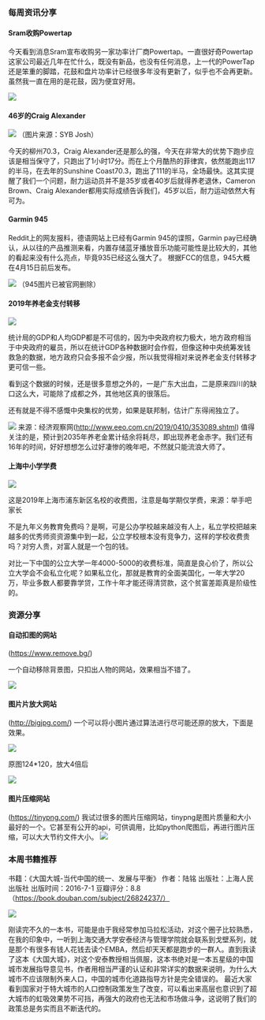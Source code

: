 
### 每周资讯分享



#### Sram收购Powertap


今天看到消息Sram宣布收购另一家功率计厂商Powertap。一直很好奇Powertap这家公司最近几年在忙什么，既没有新品，也没有任何消息，上一代的PowerTap还是笨重的脚踏，花鼓和盘片功率计已经很多年没有更新了，似乎也不会再更新。虽然我一直在用的是花鼓，因为便宜好用。

![](https://i.loli.net/2019/05/23/5ce6a9d5cc94844483.png)


#### 46岁的Craig Alexander

![](https://i.loli.net/2019/05/23/5ce6a386b9eb230577.jpg)
（图片来源：SYB Josh）

今天的柳州70.3，Craig Alexander还是那么的强，今天在非常大的优势下跑步应该是相当保守了，只跑出了1小时17分。而在上个月酷热的菲律宾，依然能跑出117的半马，在去年的Sunshine Coast70.3，跑出了111的半马，全场最快。这其实提醒了我们一个问题，耐力运动员并不是35岁或者40岁后就得养老退休，Cameron Brown、Craig Alexander都用实际成绩告诉我们，45岁以后，耐力运动依然大有可为。

#### Garmin 945

Reddit上的网友报料，德语网站上已经有Garmin 945的谍照，Garmin pay已经确认，从以往的产品推测来看，内置存储蓝牙播放音乐功能可能性是比较大的，其他的看起来没有什么亮点，毕竟935已经这么强大了。
根据FCC的信息，945大概在4月15日前后发布。

![](https://i.loli.net/2019/05/23/5ce6a375d1e7129317.png)
（945图片已被官网删除）


#### 2019年养老金支付转移

![](https://i.loli.net/2019/05/23/5ce6a361407e211357.png)

统计局的GDP和人均GDP都是不可信的，因为中央政府权力极大，地方政府相当于中央政府的雇员，所以在统计GDP各种数据时会作假，但像这种中央统筹发钱救急的数据，地方政府只会多报不会少报，所以我觉得相对来说养老金支付转移才更可信一些。

看到这个数据的时候，还是很多意想之外的，一是广东大出血，二是原来四川的缺口这么大，可能除了成都之外，其他地区真的很落后。

还有就是不得不感慨中央集权的优势，如果是联邦制，估计广东得闹独立了。

![](https://i.loli.net/2019/05/23/5ce6a3679142088521.png)
来源：经济观察网(http://www.eeo.com.cn/2019/0410/353089.shtml)
值得关注的是，预计到2035年养老金累计结余将耗尽，即出现养老金赤字。我们还有16年的时间，好好想想怎么过好凄惨的晚年吧，不然就只能流浪大师了。


#### 上海中小学学费

![](https://i.loli.net/2019/05/23/5ce6a38053b8929753.jpg)

这是2019年上海市浦东新区名校的收费图，注意是每学期仅学费，来源：举手吧家长

不是九年义务教育免费吗？是啊，可是公办学校越来越没有人上，私立学校把越来越多的优秀师资资源集中到一起，公立学校根本没有竞争力，这样的学校收费贵吗？对穷人贵，对富人就是一个包的钱。

对比一下中国的公立大学一年4000-5000的收费标准，简直是良心价了，所以公立大学会不会私立化呢？如果私立化，那就是教育的全面美国化，一年大学20万，毕业多数人都要靠学贷，工作十年才能还得清贷款，这个贫富差距真是阶级性的。


### 资源分享

#### 自动扣图的网站

(https://www.remove.bg/)

一个自动移除背景图，只扣出人物的网站，效果相当不错了。

![](https://i.loli.net/2019/05/23/5ce6a36edf79c51262.png)

#### 图片片放大网站

(http://bigjpg.com/)
一个可以将小图片通过算法进行尽可能还原的放大，下面是效果。

![](https://i.loli.net/2019/05/23/5ce6aa304b20b31488.jpg)

原图124*120，放大4倍后

![](https://i.loli.net/2019/05/23/5ce6a363b023563949.jpg)

#### 图片压缩网站

(https://tinypng.com/)
我试过很多的图片压缩网站，tinypng是图片质量和大小最好的一个。它甚至有公开的api，可供调用，比如python爬图后，再进行图片压缩，可以大大节约文件大小。
![](https://i.loli.net/2019/05/23/5ce6a3725ff8566650.png)


### 本周书籍推荐

书籍：《大国大城-当代中国的统一、发展与平衡》
作者：陆铭
出版社：上海人民出版社
出版时间：2016-7-1
豆瓣评分：8.8（https://book.douban.com/subject/26824237/）

![](https://i.loli.net/2019/05/23/5ce6a379536c123008.jpg)

刚读完不久的一本书，可能是由于我经常参加马拉松活动，对这个圈子比较熟悉，在我的印象中，一听到上海交通大学安泰经济与管理学院就会联系到戈壁系列，就是那个有很多有钱人花钱去读个EMBA，然后却天天都是跑步的一群人。直到我读了这本《大国大城》，对这个安泰教授相当佩服，这本书绝对是一本五星级的中国城市发展指导意见书，作者用相当严谨的认证和非常详实的数据来说明，为什么大城市不应该限制外来人口，中国的城市化道路指导方针是完全错误的。
最近大家看到国家对于特大城市的人口控制政策发生了改变，可以看出来高层也意识到了超大城市的虹吸效果势不可挡，再强大的政府也无法和市场做斗争，这说明了我们的政策总是务实而且不断迭代的。